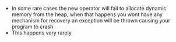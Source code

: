 - In some rare cases the new operator will fail to allocate dynamic memory from the heap, when that happens you wont have any mechanism for recovery an exception will be thrown causing your program to crash
- This happens very rarely